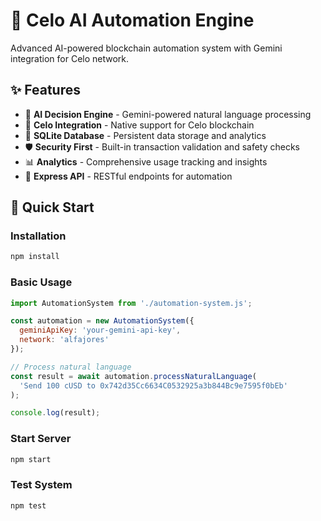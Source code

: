 # 🤖 Celo AI Automation Engine

Advanced AI-powered blockchain automation system with Gemini integration for Celo network.

## ✨ Features

- 🧠 **AI Decision Engine** - Gemini-powered natural language processing
- 🔗 **Celo Integration** - Native support for Celo blockchain
- 💾 **SQLite Database** - Persistent data storage and analytics
- 🛡️ **Security First** - Built-in transaction validation and safety checks
- 📊 **Analytics** - Comprehensive usage tracking and insights
- 🚀 **Express API** - RESTful endpoints for automation

## 🚀 Quick Start

### Installation

```bash
npm install
```

### Basic Usage

```javascript
import AutomationSystem from './automation-system.js';

const automation = new AutomationSystem({
  geminiApiKey: 'your-gemini-api-key',
  network: 'alfajores'
});

// Process natural language
const result = await automation.processNaturalLanguage(
  'Send 100 cUSD to 0x742d35Cc6634C0532925a3b844Bc9e7595f0bEb'
);

console.log(result);
```

### Start Server

```bash
npm start
```

### Test System

```bash
npm test
```
